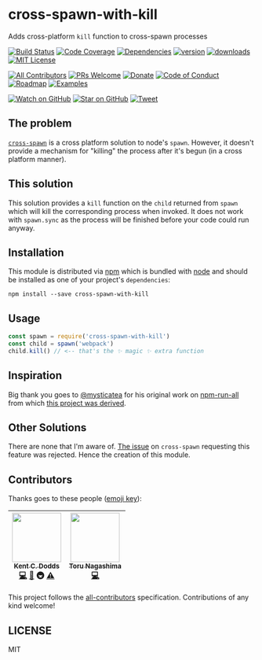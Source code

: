 # cross-spawn-with-kill

Adds cross-platform `kill` function to cross-spawn processes

[![Build Status][build-badge]][build]
[![Code Coverage][coverage-badge]][coverage]
[![Dependencies][dependencyci-badge]][dependencyci]
[![version][version-badge]][package]
[![downloads][downloads-badge]][npm-stat]
[![MIT License][license-badge]][LICENSE]

[![All Contributors](https://img.shields.io/badge/all_contributors-2-orange.svg?style=flat-square)](#contributors)
[![PRs Welcome][prs-badge]][prs]
[![Donate][donate-badge]][donate]
[![Code of Conduct][coc-badge]][coc]
[![Roadmap][roadmap-badge]][roadmap]
[![Examples][examples-badge]][examples]

[![Watch on GitHub][github-watch-badge]][github-watch]
[![Star on GitHub][github-star-badge]][github-star]
[![Tweet][twitter-badge]][twitter]

## The problem

[`cross-spawn`](https://npmjs.com/package/cross-spawn) is a cross platform solution to node's `spawn`. However, it
doesn't provide a mechanism for "killing" the process after it's begun (in a cross platform manner).

## This solution

This solution provides a `kill` function on the `child` returned from `spawn` which will kill the corresponding process
when invoked. It does not work with `spawn.sync` as the process will be finished before your code could run anyway.

## Installation

This module is distributed via [npm][npm] which is bundled with [node][node] and should
be installed as one of your project's `dependencies`:

```
npm install --save cross-spawn-with-kill
```

## Usage

```javascript
const spawn = require('cross-spawn-with-kill')
const child = spawn('webpack')
child.kill() // <-- that's the ✨ magic ✨ extra function
```

## Inspiration

Big thank you goes to [@mysticatea](https://github.com/mysticatea) for his original work on
[npm-run-all](https://github.com/mysticatea/npm-run-all) from which
[this project was derived](https://github.com/mysticatea/npm-run-all/issues/59).

## Other Solutions

There are none that I'm aware of. [The issue](https://github.com/IndigoUnited/node-cross-spawn/issues/40) on
`cross-spawn` requesting this feature was rejected. Hence the creation of this module.

## Contributors

Thanks goes to these people ([emoji key][emojis]):

<!-- ALL-CONTRIBUTORS-LIST:START - Do not remove or modify this section -->
| [<img src="https://avatars.githubusercontent.com/u/1500684?v=3" width="100px;"/><br /><sub>Kent C. Dodds</sub>](https://kentcdodds.com)<br />[💻](https://github.com/kentcdodds/cross-spawn-with-kill/commits?author=kentcdodds) [📖](https://github.com/kentcdodds/cross-spawn-with-kill/commits?author=kentcdodds) 🚇 [⚠️](https://github.com/kentcdodds/cross-spawn-with-kill/commits?author=kentcdodds) | [<img src="https://avatars.githubusercontent.com/u/1937871?v=3" width="100px;"/><br /><sub>Toru Nagashima</sub>](https://plus.google.com/u/0/+ToruNagashimax/)<br />[💻](https://github.com/kentcdodds/cross-spawn-with-kill/commits?author=mysticatea) |
| :---: | :---: |
<!-- ALL-CONTRIBUTORS-LIST:END -->

This project follows the [all-contributors][all-contributors] specification. Contributions of any kind welcome!

## LICENSE

MIT

[npm]: https://www.npmjs.com/
[node]: https://nodejs.org
[build-badge]: https://img.shields.io/travis/kentcdodds/cross-spawn-with-kill.svg?style=flat-square
[build]: https://travis-ci.org/kentcdodds/cross-spawn-with-kill
[coverage-badge]: https://img.shields.io/codecov/c/github/kentcdodds/cross-spawn-with-kill.svg?style=flat-square
[coverage]: https://codecov.io/github/kentcdodds/cross-spawn-with-kill
[dependencyci-badge]: https://dependencyci.com/github/kentcdodds/cross-spawn-with-kill/badge?style=flat-square
[dependencyci]: https://dependencyci.com/github/kentcdodds/cross-spawn-with-kill
[version-badge]: https://img.shields.io/npm/v/cross-spawn-with-kill.svg?style=flat-square
[package]: https://www.npmjs.com/package/cross-spawn-with-kill
[downloads-badge]: https://img.shields.io/npm/dm/cross-spawn-with-kill.svg?style=flat-square
[npm-stat]: http://npm-stat.com/charts.html?package=cross-spawn-with-kill&from=2016-04-01
[license-badge]: https://img.shields.io/npm/l/cross-spawn-with-kill.svg?style=flat-square
[license]: https://github.com/kentcdodds/cross-spawn-with-kill/blob/master/other/LICENSE
[prs-badge]: https://img.shields.io/badge/PRs-welcome-brightgreen.svg?style=flat-square
[prs]: http://makeapullrequest.com
[donate-badge]: https://img.shields.io/badge/$-support-green.svg?style=flat-square
[donate]: http://kcd.im/donate
[coc-badge]: https://img.shields.io/badge/code%20of-conduct-ff69b4.svg?style=flat-square
[coc]: https://github.com/kentcdodds/cross-spawn-with-kill/blob/master/other/CODE_OF_CONDUCT.md
[roadmap-badge]: https://img.shields.io/badge/%F0%9F%93%94-roadmap-CD9523.svg?style=flat-square
[roadmap]: https://github.com/kentcdodds/cross-spawn-with-kill/blob/master/other/ROADMAP.md
[examples-badge]: https://img.shields.io/badge/%F0%9F%92%A1-examples-8C8E93.svg?style=flat-square
[examples]: https://github.com/kentcdodds/cross-spawn-with-kill/blob/master/other/EXAMPLES.md
[github-watch-badge]: https://img.shields.io/github/watchers/kentcdodds/cross-spawn-with-kill.svg?style=social
[github-watch]: https://github.com/kentcdodds/cross-spawn-with-kill/watchers
[github-star-badge]: https://img.shields.io/github/stars/kentcdodds/cross-spawn-with-kill.svg?style=social
[github-star]: https://github.com/kentcdodds/cross-spawn-with-kill/stargazers
[twitter]: https://twitter.com/intent/tweet?text=Check%20out%20cross-spawn-with-kill!%20https://github.com/kentcdodds/cross-spawn-with-kill%20%F0%9F%91%8D
[twitter-badge]: https://img.shields.io/twitter/url/https/github.com/kentcdodds/cross-spawn-with-kill.svg?style=social
[emojis]: https://github.com/kentcdodds/all-contributors#emoji-key
[all-contributors]: https://github.com/kentcdodds/all-contributors
